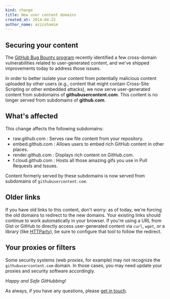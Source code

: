 ```yaml
---
kind: change
title: New user content domains
created_at: 2014-04-22
author_name: azizshamim
---
```


## Securing your content

The [GitHub Bug Bounty program](https://bounty.github.com) recently identified a few cross-domain vulnerabilities related to user-generated content, and we've shipped improvements today to address those issues.

In order to better isolate your content from potentially malicious content uploaded by other users (e.g., content that might contain Cross-Site Scripting or other embedded attacks), we now serve user-generated content from subdomains of **githubusercontent.com**. This content is no longer served from subdomains of **github.com**.

## What's affected

This change affects the following subdomains:

* raw.github.com : Serves raw file content from your repository.
* embed.github.com : Allows users to embed rich GitHub content in other places.
* render.github.com : Displays rich content on GitHub.com.
* f.cloud.github.com : Hosts all those amazing gifs you use in Pull Requests and Issues.

Content formerly served by these subdomains is now served from subdomains of `githubusercontent.com`.

## Older links

If you have old links to this content, don't worry: as of today, we're forcing the old domains to redirect to the new domains. Your existing links should continue to work automatically in your browser. If you're using a URL from Gist or GitHub to directly access user-generated content via `curl`, `wget`, or a library (like [HTTParty](https://github.com/jnunemaker/httparty)), be sure to configure that tool to follow the redirect.

## Your proxies or filters

Some security systems (web proxies, for example) may not recognize the `githubusercontent.com` domain. In those cases, you may need update your proxies and security software accordingly.

*Happy and Safe GitHubbing!*

As always, if you have any questions, please [get in touch][contact].

[contact]: https://github.com/contact?form[subject]=Changes+to+user+content+domains

